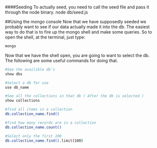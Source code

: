 ####Seeding
To actually seed, you need to call the seed file and pass it through the node binary.
node db/seed.js


##Using the mongo console
Now that we have supposedly seeded we probably want to see if our data actually made it into the db. The easiest way to do that is to fire up the mongo shell and make some queries. So to open the shell, at the terminal, just type:

```bash
mongo
```

Now that we have the shell open, you are going to want to select the db.
The following are some useful commands for doing that.

```bash
#See the availible db's
show dbs

#Select a db for use
use db_name

#See all the collections in that db ( After the db is selected )
show collections

#find all items in a collection
db.collection_name.find()

#find how many records are in a collection
db.collection_name.count()

#Select only the first 100
db.collection_name.find().limit(100)
```